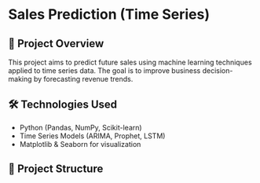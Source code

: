 # Sales Prediction (Time Series)

## 📌 Project Overview
This project aims to predict future sales using machine learning techniques applied to time series data. The goal is to improve business decision-making by forecasting revenue trends.

## 🛠️ Technologies Used
- Python (Pandas, NumPy, Scikit-learn)
- Time Series Models (ARIMA, Prophet, LSTM)
- Matplotlib & Seaborn for visualization

## 📂 Project Structure
